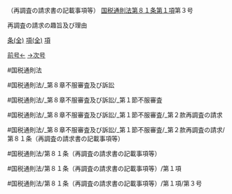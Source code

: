 （再調査の請求書の記載事項等）
[国税通則法第８１条第１項](国税通則法＿＿＿＿＿第８１条第１項)第３号

再調査の請求の趣旨及び理由

[条(全)](国税通則法＿＿＿＿＿第８１条_.md)    [項(全)](国税通則法＿＿＿＿＿第８１条第１項_.md)    [項](国税通則法＿＿＿＿＿第８１条第１項.md)

[前号←](国税通則法＿＿＿＿＿第８１条第１項第２号.md)    [→次号](国税通則法＿＿＿＿＿第８１条第１項第４号.md)

#国税通則法

#国税通則法/_第８章不服審査及び訴訟

#国税通則法/_第８章不服審査及び訴訟/_第１節不服審査

#国税通則法/_第８章不服審査及び訴訟/_第１節不服審査/_第２款再調査の請求

#国税通則法/_第８章不服審査及び訴訟/_第１節不服審査/_第２款再調査の請求/第８１条（再調査の請求書の記載事項等）

#国税通則法/第８１条（再調査の請求書の記載事項等）

#国税通則法/第８１条（再調査の請求書の記載事項等）/第１項

#国税通則法/第８１条（再調査の請求書の記載事項等）/第１項/第３号

